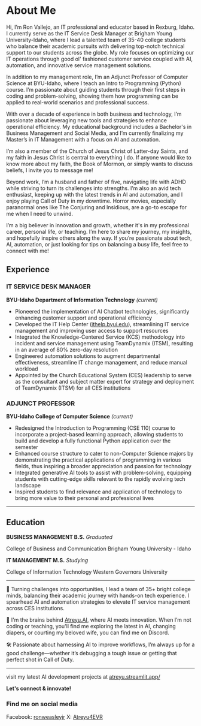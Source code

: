 # About Me

Hi, I’m Ron Vallejo, an IT professional and educator based in Rexburg, Idaho. I currently serve as the IT Service Desk Manager at Brigham Young University-Idaho, where I lead a talented team of 35-40 college students who balance their academic pursuits with delivering top-notch technical support to our students across the globe. My role focuses on optimizing our IT operations through good ol' fashioned customer service coupled with AI, automation, and innovative service management solutions.

In addition to my management role, I’m an Adjunct Professor of Computer Science at BYU-Idaho, where I teach an Intro to Programming (Python) course. I’m passionate about guiding students through their first steps in coding and problem-solving, showing them how programming can be applied to real-world scenarios and professional success.

With over a decade of experience in both business and technology, I’m passionate about leveraging new tools and strategies to enhance operational efficiency. My educational background includes a Bachelor's in Business Management and Social Media, and I’m currently finalizing my Master’s in IT Management with a focus on AI and automation.

I’m also a member of the Church of Jesus Christ of Latter-day Saints, and my faith in Jesus Christ is central to everything I do. If anyone would like to know more about my faith, the Book of Mormon, or simply wants to discuss beliefs, I invite you to message me!

Beyond work, I’m a husband and father of five, navigating life with ADHD while striving to turn its challenges into strengths. I’m also an avid tech enthusiast, keeping up with the latest trends in AI and automation, and I enjoy playing Call of Duty in my downtime. Horror movies, especially paranormal ones like The Conjuring and Insidious, are a go-to escape for me when I need to unwind.

I’m a big believer in innovation and growth, whether it's in my professional career, personal life, or teaching. I’m here to share my journey, my insights, and hopefully inspire others along the way. If you’re passionate about tech, AI, automation, or just looking for tips on balancing a busy life, feel free to connect with me!

## Experience

### IT SERVICE DESK MANAGER
**BYU-Idaho Department of Information Technology** *(current)*
- Pioneered the implementation of AI Chatbot technologies, significantly enhancing customer support and operational efficiency
- Developed the IT Help Center ([ithelp.byui.edu](https://ithelp.byui.edu)), streamlining IT service management and improving user access to support resources
- Integrated the Knowledge-Centered Service (KCS) methodology into incident and service management using TeamDynamix (ITSM), resulting in an average of 80% zero-day resolution
- Engineered automation solutions to augment departmental effectiveness, streamline IT change management, and reduce manual workload
- Appointed by the Church Educational System (CES) leadership to serve as the consultant and subject matter expert for strategy and deployment of TeamDynamix (ITSM) for all CES institutions

### ADJUNCT PROFESSOR
**BYU-Idaho College of Computer Science** *(current)*
- Redesigned the Introduction to Programming (CSE 110) course to incorporate a project-based learning approach, allowing students to build and develop a fully functional Python application over the semester
- Enhanced course structure to cater to non-Computer Science majors by demonstrating the practical applications of programming in various fields, thus inspiring a broader appreciation and passion for technology
- Integrated generative AI tools to assist with problem-solving, equipping students with cutting-edge skills relevant to the rapidly evolving tech landscape
- Inspired students to find relevance and application of technology to bring more value to their personal and professional lives

---

## Education

**BUSINESS MANAGEMENT B.S.** *Graduated*

College of Business and Communication
Brigham Young University - Idaho

**IT MANAGEMENT M.S.** *Studying*

College of Information Technology
Western Governors University

---

🌟 Turning challenges into opportunities, I lead a team of 35+ bright college minds, balancing their academic journey with hands-on tech experience. I spearhead AI and automation strategies to elevate IT service management across CES institutions.

🚀 I'm the brains behind [Atreyu.AI](https://atreyu.streamlit.app/), where AI meets innovation. When I’m not coding or teaching, you'll find me exploring the latest in AI, changing diapers, or courting my beloved wife, you can find me on Discord.

🛠️ Passionate about harnessing AI to improve workflows, I’m always up for a good challenge—whether it’s debugging a tough issue or getting that perfect shot in Call of Duty.

---

visit my latest AI development projects at [atreyu.streamlit.app/](https://atreyu.streamlit.app/)

**Let's connect & innovate!**

### Find me on social media
Facebook: [ronweasleyjr](https://www.facebook.com/ronweasleyjr/)
X: [Atreyu4EVR](https://x.com/Atreyu4EVR)

<!---
ronvallejo/ronvallejo is a ✨ special ✨ repository because its `README.md` (this file) appears on your GitHub profile.
You can click the Preview link to take a look at your changes.
--->
